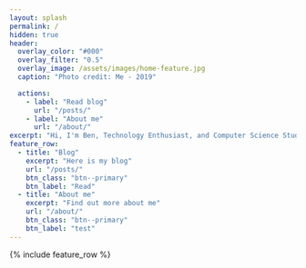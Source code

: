 ```yaml
---
layout: splash
permalink: /
hidden: true
header:
  overlay_color: "#000"
  overlay_filter: "0.5"
  overlay_image: /assets/images/home-feature.jpg
  caption: "Photo credit: Me - 2019"

  actions:
    - label: "Read blog"
      url: "/posts/"  
    - label: "About me"
      url: "/about/"  
excerpt: "Hi, I'm Ben, Technology Enthusiast, and Computer Science Student. Welcome to my personal website and blog."
feature_row:
  - title: "Blog"
    excerpt: "Here is my blog"
    url: "/posts/"
    btn_class: "btn--primary"
    btn_label: "Read"
  - title: "About me"
    excerpt: "Find out more about me"
    url: "/about/"
    btn_class: "btn--primary"
    btn_label: "test"     
---
```


{% include feature_row %}